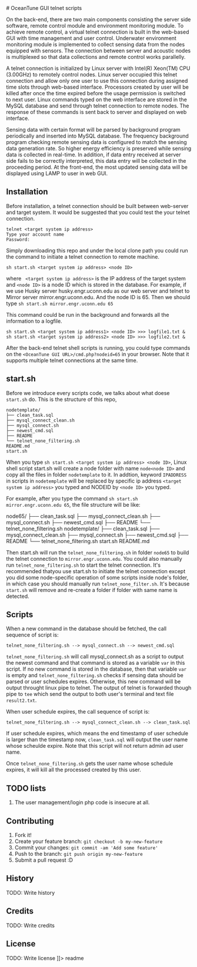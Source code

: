 <snippet>
# OceanTune GUI telnet scripts

On the back-end, there are two main components consisting the server side software, remote control module and environment monitoring module. To achieve remote control, a virtual telnet connection is built in the web-based GUI with time management and user control. Underwater environment monitoring module is implemented to collect sensing data from the nodes equipped with sensors. The connection between server and acoustic nodes is multiplexed so that data collections and remote control works parallelly.

A telnet connection is initialized by Linux server with Intel(R) Xeon(TM) CPU (3.00GHz) to remotely control nodes. Linux server occupied this telnet connection and allow only one user to use this connection during assigned time slots through web-based interface. Processors  created by user will be killed after once the time expired before the usage permission is switched to next user. Linux commands typed on the web interface are stored in the MySQL database and send through telnet connection to remote nodes. The response of these commands is sent back to server and displayed on web interface. 

Sensing data with certain format will be parsed by background program periodically and inserted into MySQL database. The frequency background program checking remote sensing data is configured to match the sensing data generation rate. So higher energy efficiency is preserved while sensing data is collected in real-time. In addition, if data entry received at server side fails to be correctly interpreted, this data entry will be collected in the proceeding period. At the front-end, the most updated sensing data will be displayed using LAMP to user in web GUI.

## Installation

Before installation, a telnet connection should be built between web-server and target system. It would be suggested that you could test the your telnet connection. 

```
telnet <target system ip address>
Type your account name
Password:
```

Simply downloading this repo and under the local clone path you could run the command to initiate a telnet connection to remote machine.

```
sh start.sh <target system ip address> <node ID>
```
 
where ` <target system ip address>` is the IP address of the target system and `<node ID>` is a node ID which is stored in the database. For example, if we use Husky server husky.engr.uconn.edu as our web server and telnet to Mirror server mirror.engr.uconn.edu. And the node ID is 65. Then we should type `sh start.sh mirror.engr.uconn.edu 65`  
 
This command could be run in the background and forwards all the information to a logfile.
```
sh start.sh <target system ip address1> <node ID> >>> logfile1.txt &
sh start.sh <target system ip address2> <node ID> >>> logfile2.txt &
```

After the back-end telnet shell scripts is running, you could type commands on the `<OceanTune GUI URL>/cmd.php?nodeid=65` in your browser. Note that it supports multiple telnet connections at the same time. 

## start.sh 

Before we introduce every scripts code, we talks about what doese `start.sh` do. 
This is the structure of this repo, 

```
nodetemplate/
├── clean_task.sql
├── mysql_connect_clean.sh
├── mysql_connect.sh
├── newest_cmd.sql
├── README
└── telnet_none_filtering.sh
README.md 
start.sh 
```

When you type `sh start.sh <target system ip address> <node ID>`, Linux shell script start.sh will create a node folder with name `node<node ID>` and copy all the files in folder `nodetemplate` to it. In addtion, keyword `IPADDRESS` in scripts in `nodetemplate` will be replaced by specific ip address `<target system ip address>` you typed and NODEID by `<node ID>` you typed. 

For example, after you type the command `sh start.sh mirror.engr.uconn.edu 65`, the file structure will be like:

node65/
├── clean_task.sql
├── mysql_connect_clean.sh
├── mysql_connect.sh
├── newest_cmd.sql
├── README
└── telnet_none_filtering.sh
nodetemplate/
├── clean_task.sql
├── mysql_connect_clean.sh
├── mysql_connect.sh
├── newest_cmd.sql
├── README
└── telnet_none_filtering.sh
start.sh 
README.md 

Then start.sh will run the `telnet_none_filtering.sh` in folder `node65` to build the telnet connection to `mirror.engr.uconn.edu`. You could also manually run 
`telnet_none_filtering.sh` to start the telnet connection. It's recommended thatyou use start.sh to initiate the telnet connection except you did some node-specific operation of some scripts inside node's folder, in which case you should manually run `telnet_none_filter.sh`. It's because `start.sh` will remove and re-create a folder if folder with same name is detected.

## Scripts
When a new command in the database should be fetched, the call sequence of script is:
``` 
telnet_none_filtering.sh --> mysql_connect.sh --> newest_cmd.sql
```

`telnet_none_filtering.sh` will call mysql_connect.sh as a script to output the newest command and that command is stored as a variable `var` in this script. If no new command is stored in the database, then that variable `var` is empty and `telnet_none_filtering.sh` checks if sensing data should be parsed or user schedules expires. Otherwise, this new command will be output throught linux pipe to telnet. The output of telnet is forwarded though pipe to `tee` which send the output to both user's terminal and text file `result2.txt`. 

When user schedule expires, the call sequence of script is:
```
telnet_none_filtering.sh --> mysql_connect_clean.sh --> clean_task.sql
```

If user schedule expires, which means the end timestamp of user schedule is larger than the timestamp now, `clean_task.sql` will output the user name whose scheulde expire. Note that this script will not return admin ad user name. 

Once `telnet_none_filtering.sh` gets the user name whose schedule expires, it will kill all the processed created by this user.

## TODO lists

1. The user management/login php code is insecure at all.

## Contributing

1. Fork it!
2. Create your feature branch: `git checkout -b my-new-feature`
3. Commit your changes: `git commit -am 'Add some feature'`
4. Push to the branch: `git push origin my-new-feature`
5. Submit a pull request :D

## History

TODO: Write history

## Credits

TODO: Write credits

## License

TODO: Write license
]]></content>
  <tabTrigger>readme</tabTrigger>
</snippet>

